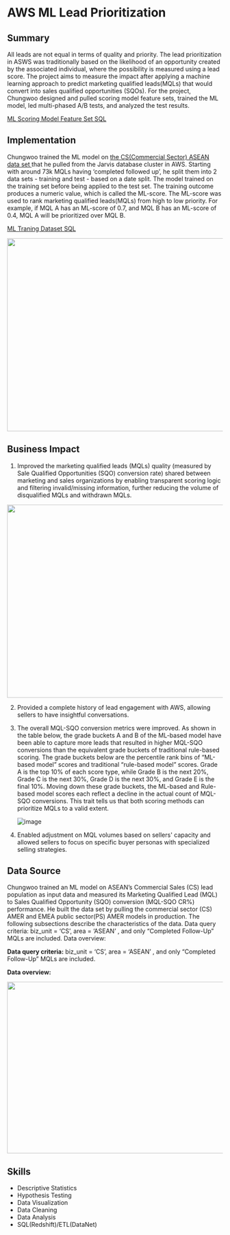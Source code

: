 <!-- Title -->
<h1 align="left">AWS ML Lead Prioritization </h1>


<h2 align="left">Summary </h2>

All leads are not equal in terms of quality and priority. The lead prioritization in ASWS was traditionally based on the likelihood of an opportunity created by the associated individual, where the possibility is measured using a lead score. The project aims to measure the impact after applying a machine learning approach to predict marketing qualified leads(MQLs) that would convert into sales qualified opportunities (SQOs). For the project, Chungwoo designed and pulled scoring model feature sets, trained the ML model, led multi-phased A/B tests, and analyzed the test results.

<a href="https://github.com/ryavse11/ryan_choi_portfolio_0129/blob/main/AWS%20ML%20Lead%20Prioritization/Model_Feature_Sets.md">ML Scoring Model Feature Set SQL</a>

<h2 align="left">Implementation </h2>

Chungwoo trained the ML model on <a href="https://github.com/ryavse11/ryan_choi_portfolio_0129/blob/main/AWS%20ML%20Lead%20Prioritization/ML_traning_dataset_01.SQL">the CS(Commercial Sector) ASEAN data set </a> that he pulled from the Jarvis database cluster in AWS. Starting with around 73k MQLs having ‘completed followed up’, he split them into 2 data sets - training and test - based on a date split. The model trained on the training set before being applied to the test set. The training outcome produces a numeric value, which is called the ML-score. The ML-score was used to rank marketing qualified leads(MQLs) from high to low priority. For example, if MQL A has an ML-score of 0.7, and MQL B has an ML-score of 0.4, MQL A will be prioritized over MQL B.

<a href="https://github.com/ryavse11/ryan_choi_portfolio_0129/blob/main/AWS%20ML%20Lead%20Prioritization/ML_traning_dataset_01.SQL">ML Traning Dataset SQL</a>

<image src="https://github.com/ryavse11/ryan_choi_portfolio/assets/151677676/13c062c9-c2d5-461a-bdb4-bbd86deaf89a" 
width="750" height="450"/>


<h2 align="left">Business Impact </h2>

1.	Improved the marketing qualified leads (MQLs) quality (measured by Sale Qualified Opportunities (SQO) conversion rate) shared between marketing and sales organizations by enabling transparent scoring logic and filtering invalid/missing information, further reducing the volume of disqualified MQLs and withdrawn MQLs.

<image src="https://github.com/ryavse11/ryan_choi_portfolio_0129/assets/151677676/c2666ab9-44f0-4338-b7bc-052b6d277f5d" 
width="550" height="450"/>



2.	Provided a complete history of lead engagement with AWS, allowing sellers to have insightful conversations.
3.	The overall MQL-SQO conversion metrics were improved. As shown in the table below, the grade buckets A and B of the ML-based model have been able to capture more leads that resulted in higher MQL-SQO conversions than the equivalent grade buckets of traditional rule-based scoring. The grade buckets below are the percentile rank bins of “ML-based model” scores and traditional “rule-based model” scores. Grade A is the top 10% of each score type, while Grade B is the next 20%, Grade C is the next 30%, Grade D is the next 30%, and Grade E is the final 10%. Moving down these grade buckets, the ML-based and Rule-based model scores each reflect a decline in the actual count of MQL-SQO conversions. This trait tells us that both scoring methods can prioritize MQLs to a valid extent.


      ![image](https://github.com/ryavse11/ryan_choi_portfolio_0129/assets/151677676/e9d19e07-334c-457b-ac62-f602b6dcc455)


4.	Enabled adjustment on MQL volumes based on sellers' capacity and allowed sellers to focus on specific buyer personas with specialized selling strategies.

<h2 align="left">Data Source </h2>

Chungwoo trained an ML model on ASEAN’s Commercial Sales (CS) lead population as input data and measured its Marketing Qualified Lead (MQL) to Sales Qualified Opportunity (SQO) conversion (MQL-SQO CR%) performance. He built the data set by pulling the commercial sector (CS) AMER and EMEA public sector(PS) AMER models in production. The following subsections describe the characteristics of the data.
Data query criteria: biz_unit = ‘CS’, area = ‘ASEAN’ , and only “Completed Follow-Up” MQLs are included.
Data overview:

**Data query criteria:** biz_unit = ‘CS’, area = ‘ASEAN’ , and only “Completed Follow-Up” MQLs are included.

**Data overview:**

<image src="https://github.com/ryavse11/ryan_choi_portfolio/assets/151677676/8872cec4-631b-468c-8942-acf032793c4b" 
width="550" height="400"/>


<h2 align="left">Skills </h2>

- Descriptive Statistics <br>
- Hypothesis Testing  <br>
- Data Visualization <br>
- Data Cleaning <br>
- Data Analysis <br>
- SQL(Redshift)/ETL(DataNet) <br>






